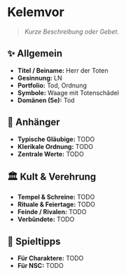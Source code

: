 # Kelemvor

> *Kurze Beschreibung oder Gebet.*

## ✨ Allgemein
- **Titel / Beiname:** Herr der Toten
- **Gesinnung:** LN
- **Portfolio:** Tod, Ordnung
- **Symbole:** Waage mit Totenschädel
- **Domänen (5e):** Tod

## 🙏 Anhänger
- **Typische Gläubige:** TODO
- **Klerikale Ordnung:** TODO
- **Zentrale Werte:** TODO

## 🏛️ Kult & Verehrung
- **Tempel & Schreine:** TODO
- **Rituale & Feiertage:** TODO
- **Feinde / Rivalen:** TODO
- **Verbündete:** TODO

## 📖 Spieltipps
- **Für Charaktere:** TODO
- **Für NSC:** TODO
